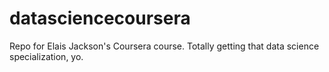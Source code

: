 datasciencecoursera
===================

Repo for Elais Jackson's Coursera course. Totally getting that data science specialization, yo.
